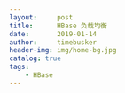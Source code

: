 ```yaml
---
layout:     post
title:      HBase 负载均衡
date:       2019-01-14
author:     timebusker
header-img: img/home-bg.jpg
catalog: true
tags:
    - HBase
---
```


